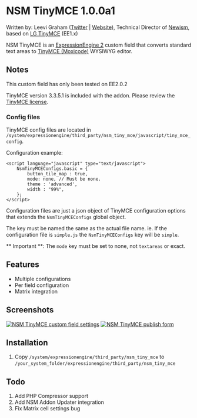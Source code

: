 # NSM TinyMCE 1.0.0a1

Written by: Leevi Graham ([Twitter](http://twitter.com/leevigraham) | [Website](http://leevigraham.com)), Technical Director of [Newism](http://newism.com.au), based on [LG TinyMCE](http://leevigraham.com/cms-customisation/expressionengine/lg-tinymce/) (EE1.x)

NSM TinyMCE is an [ExpressionEngine 2](http://expressionengine.com/index.php?affiliate=newism&amp;page=public_beta/index) custom field that converts standard text areas to [TinyMCE (Moxicode)](http://tinymce.moxiecode.com/) WYSIWYG editor.

## Notes

This custom field has only been tested on EE2.0.2

TinyMCE version 3.3.5.1 is included with the addon. Please review the [TinyMCE license](http://tinymce.moxiecode.com/license.php).

### Config files

TinyMCE config files are located in `/system/expressionengine/third_party/nsm_tiny_mce/javascript/tiny_mce_config`.

Configuration example:

	<script language="javascript" type="text/javascript">
		NsmTinyMCEConfigs.basic = {
			button_tile_map : true,
			mode: none, // Must be none.
			theme : 'advanced',
			width : "99%",
		};
	</script>

Configuration files are just a json object of TinyMCE configuration options that extends the `NsmTinyMCEConfigs` global object. 

The key must be named the same as the actual file name. ie. If the configuration file is `simple.js` the `NsmTinyMCEConfigs` key will be `simple`.

** Important **: The `mode` key must be set to none, not `textareas` or exact.

## Features

* Multiple configurations
* Per field configuration
* Matrix integration

## Screenshots

[![NSM TinyMCE custom field settings](http://s3.amazonaws.com/ember/T8QlIz969laR9TZNHFcAhSbxAxCXwOAV_s.jpg "NSM TinyMCE custom field settings")](http://emberapp.com/leevigraham/images/nsm-tinymce-custom-field-settings-1/sizes/l)
[![NSM TinyMCE publish form](http://s3.amazonaws.com/ember/Lx7NaGhbP2nn2kJoB4RMzEUUjuGVMgpq_s.jpg "NSM TinyMCE publish form")](http://emberapp.com/leevigraham/images/nsm-tinymce-ee2-custom-field/sizes/l)

## Installation

1. Copy `/system/expressionengine/third_party/nsm_tiny_mce` to `/your_system_folder/expressionengine/third_party/nsm_tiny_mce`

## Todo

1. Add PHP Compressor support
2. Add NSM Addon Updater integration
3. Fix Matrix cell settings bug